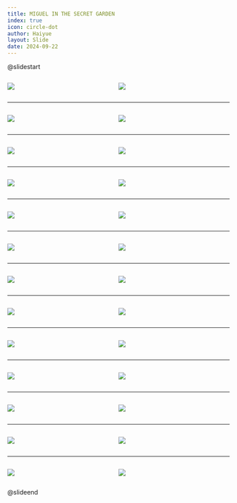 ```yaml
---
title: MIGUEL IN THE SECRET GARDEN
index: true
icon: circle-dot
author: Haiyue
layout: Slide
date: 2024-09-22
---
```

 
@slidestart

<div style="display:flex">
<div style="flex:1">

![](https://raw.githubusercontent.com/yclord/reading/refs/heads/master/english/Level-W/MIGUEL%20IN%20THE%20SECRET%20GARDEN/001.webp)
</div>
<div style="flex:1">

![](https://raw.githubusercontent.com/yclord/reading/refs/heads/master/english/Level-W/MIGUEL%20IN%20THE%20SECRET%20GARDEN/002.webp)
</div>
</div>

---

<div style="display:flex">
<div style="flex:1">

![](https://raw.githubusercontent.com/yclord/reading/refs/heads/master/english/Level-W/MIGUEL%20IN%20THE%20SECRET%20GARDEN/003.webp)
</div>
<div style="flex:1">

![](https://raw.githubusercontent.com/yclord/reading/refs/heads/master/english/Level-W/MIGUEL%20IN%20THE%20SECRET%20GARDEN/004.webp)
</div>
</div>

---

<div style="display:flex">
<div style="flex:1">

![](https://raw.githubusercontent.com/yclord/reading/refs/heads/master/english/Level-W/MIGUEL%20IN%20THE%20SECRET%20GARDEN/005.webp)
</div>
<div style="flex:1">

![](https://raw.githubusercontent.com/yclord/reading/refs/heads/master/english/Level-W/MIGUEL%20IN%20THE%20SECRET%20GARDEN/006.webp)
</div>
</div>

---

<div style="display:flex">
<div style="flex:1">

![](https://raw.githubusercontent.com/yclord/reading/refs/heads/master/english/Level-W/MIGUEL%20IN%20THE%20SECRET%20GARDEN/007.webp)
</div>
<div style="flex:1">

![](https://raw.githubusercontent.com/yclord/reading/refs/heads/master/english/Level-W/MIGUEL%20IN%20THE%20SECRET%20GARDEN/008.webp)
</div>
</div>

---

<div style="display:flex">
<div style="flex:1">

![](https://raw.githubusercontent.com/yclord/reading/refs/heads/master/english/Level-W/MIGUEL%20IN%20THE%20SECRET%20GARDEN/009.webp)
</div>
<div style="flex:1">

![](https://raw.githubusercontent.com/yclord/reading/refs/heads/master/english/Level-W/MIGUEL%20IN%20THE%20SECRET%20GARDEN/010.webp)
</div>
</div>

---

<div style="display:flex">
<div style="flex:1">

![](https://raw.githubusercontent.com/yclord/reading/refs/heads/master/english/Level-W/MIGUEL%20IN%20THE%20SECRET%20GARDEN/011.webp)
</div>
<div style="flex:1">

![](https://raw.githubusercontent.com/yclord/reading/refs/heads/master/english/Level-W/MIGUEL%20IN%20THE%20SECRET%20GARDEN/012.webp)
</div>
</div>

---

<div style="display:flex">
<div style="flex:1">

![](https://raw.githubusercontent.com/yclord/reading/refs/heads/master/english/Level-W/MIGUEL%20IN%20THE%20SECRET%20GARDEN/013.webp)
</div>
<div style="flex:1">

![](https://raw.githubusercontent.com/yclord/reading/refs/heads/master/english/Level-W/MIGUEL%20IN%20THE%20SECRET%20GARDEN/014.webp)
</div>
</div>

---

<div style="display:flex">
<div style="flex:1">

![](https://raw.githubusercontent.com/yclord/reading/refs/heads/master/english/Level-W/MIGUEL%20IN%20THE%20SECRET%20GARDEN/015.webp)
</div>
<div style="flex:1">

![](https://raw.githubusercontent.com/yclord/reading/refs/heads/master/english/Level-W/MIGUEL%20IN%20THE%20SECRET%20GARDEN/016.webp)
</div>
</div>

---

<div style="display:flex">
<div style="flex:1">

![](https://raw.githubusercontent.com/yclord/reading/refs/heads/master/english/Level-W/MIGUEL%20IN%20THE%20SECRET%20GARDEN/017.webp)
</div>
<div style="flex:1">

![](https://raw.githubusercontent.com/yclord/reading/refs/heads/master/english/Level-W/MIGUEL%20IN%20THE%20SECRET%20GARDEN/018.webp)
</div>
</div>

---

<div style="display:flex">
<div style="flex:1">

![](https://raw.githubusercontent.com/yclord/reading/refs/heads/master/english/Level-W/MIGUEL%20IN%20THE%20SECRET%20GARDEN/019.webp)
</div>
<div style="flex:1">

![](https://raw.githubusercontent.com/yclord/reading/refs/heads/master/english/Level-W/MIGUEL%20IN%20THE%20SECRET%20GARDEN/020.webp)
</div>
</div>

---

<div style="display:flex">
<div style="flex:1">

![](https://raw.githubusercontent.com/yclord/reading/refs/heads/master/english/Level-W/MIGUEL%20IN%20THE%20SECRET%20GARDEN/021.webp)
</div>
<div style="flex:1">

![](https://raw.githubusercontent.com/yclord/reading/refs/heads/master/english/Level-W/MIGUEL%20IN%20THE%20SECRET%20GARDEN/022.webp)
</div>
</div>

---

<div style="display:flex">
<div style="flex:1">

![](https://raw.githubusercontent.com/yclord/reading/refs/heads/master/english/Level-W/MIGUEL%20IN%20THE%20SECRET%20GARDEN/023.webp)
</div>
<div style="flex:1">

![](https://raw.githubusercontent.com/yclord/reading/refs/heads/master/english/Level-W/MIGUEL%20IN%20THE%20SECRET%20GARDEN/024.webp)
</div>
</div>

---

<div style="display:flex">
<div style="flex:1">

![](https://raw.githubusercontent.com/yclord/reading/refs/heads/master/english/Level-W/MIGUEL%20IN%20THE%20SECRET%20GARDEN/025.webp)
</div>
<div style="flex:1">

![](https://raw.githubusercontent.com/yclord/reading/refs/heads/master/english/Level-W/MIGUEL%20IN%20THE%20SECRET%20GARDEN/026.webp)
</div>
</div>

@slideend